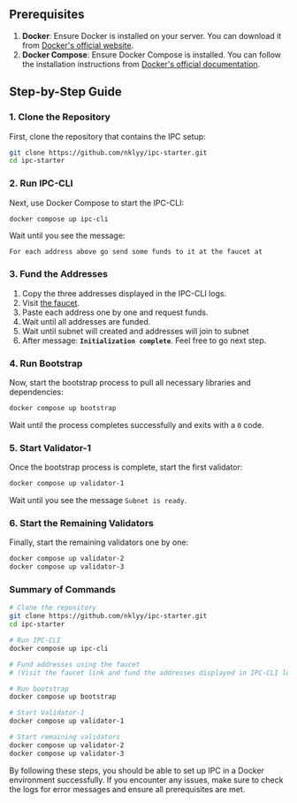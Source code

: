 ## Prerequisites

1. **Docker**: Ensure Docker is installed on your server. You can download it from [Docker's official website](https://www.docker.com/get-started).
2. **Docker Compose**: Ensure Docker Compose is installed. You can follow the installation instructions from [Docker's official documentation](https://docs.docker.com/compose/install/).

## Step-by-Step Guide

### 1. Clone the Repository

First, clone the repository that contains the IPC setup:

```bash
git clone https://github.com/nklyy/ipc-starter.git
cd ipc-starter
```

### 2. Run IPC-CLI

Next, use Docker Compose to start the IPC-CLI:

```bash
docker compose up ipc-cli
```

Wait until you see the message:

```
For each address above go send some funds to it at the faucet at
```

### 3. Fund the Addresses

1. Copy the three addresses displayed in the IPC-CLI logs.
2. Visit [the faucet](https://faucet.calibnet.chainsafe-fil.io/funds.html).
3. Paste each address one by one and request funds.
4. Wait until all addresses are funded.
5. Wait until subnet will created and addresses will join to subnet
6. After message: **`Initialization complete`**. Feel free to go next step.

### 4. Run Bootstrap

Now, start the bootstrap process to pull all necessary libraries and dependencies:

```bash
docker compose up bootstrap
```

Wait until the process completes successfully and exits with a `0` code.

### 5. Start Validator-1

Once the bootstrap process is complete, start the first validator:

```bash
docker compose up validator-1
```

Wait until you see the message `Subnet is ready`.

### 6. Start the Remaining Validators

Finally, start the remaining validators one by one:

```bash
docker compose up validator-2
docker compose up validator-3
```

### Summary of Commands

```bash
# Clone the repository
git clone https://github.com/nklyy/ipc-starter.git
cd ipc-starter

# Run IPC-CLI
docker compose up ipc-cli

# Fund addresses using the faucet
# (Visit the faucet link and fund the addresses displayed in IPC-CLI logs)

# Run bootstrap
docker compose up bootstrap

# Start Validator-1
docker compose up validator-1

# Start remaining validators
docker compose up validator-2
docker compose up validator-3
```

By following these steps, you should be able to set up IPC in a Docker environment successfully. If you encounter any issues, make sure to check the logs for error messages and ensure all prerequisites are met.